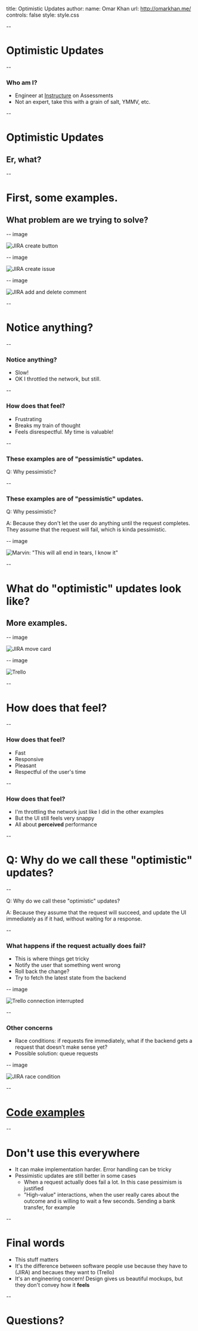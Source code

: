 title: Optimistic Updates
author:
  name: Omar Khan
  url: http://omarkhan.me/
controls: false
style: style.css

--

# Optimistic Updates

--

### Who am I?

- Engineer at [Instructure](http://www.instructure.com/) on Assessments
- Not an expert, take this with a grain of salt, YMMV, etc.

--

# Optimistic Updates

## Er, what?

--

# First, some examples.

## What problem are we trying to solve?

-- image

![JIRA create button](images/jira-create-button.gif)

-- image

![JIRA create issue](images/jira-create-issue.gif)

-- image

![JIRA add and delete comment](images/jira-add-delete-comment.gif)

--

# Notice anything?

--

### Notice anything?

- Slow!
- OK I throttled the network, but still.

--

### How does that feel?

- Frustrating
- Breaks my train of thought
- Feels disrespectful. My time is valuable!

--

### These examples are of "pessimistic" updates.

Q: Why pessimistic?

--

### These examples are of "pessimistic" updates.

Q: Why pessimistic?

A: Because they don't let the user do anything until the request completes. They
   assume that the request will fail, which is kinda pessimistic.

-- image

![Marvin: "This will all end in tears, I know it"](images/marvin.png)

--

# What do "optimistic" updates look like?

## More examples.

-- image

![JIRA move card](images/jira-optimistic-updates.gif)

-- image

![Trello](images/trello.gif)

--

# How does that feel?

--

### How does that feel?

- Fast
- Responsive
- Pleasant
- Respectful of the user's time

--

### How does that **feel**?

- I'm throttling the network just like I did in the other examples
- But the UI still feels very snappy
- All about **perceived** performance

--

# Q: Why do we call these "optimistic" updates?

--

Q: Why do we call these "optimistic" updates?

A: Because they assume that the request will succeed, and update the UI immediately as if it had, without waiting for a response.

--

### What happens if the request actually does fail?

- This is where things get tricky
- Notify the user that something went wrong
- Roll back the change?
- Try to fetch the latest state from the backend

-- image

![Trello connection interrupted](images/trello-connection-interrupted.gif)

--

### Other concerns

- Race conditions: if requests fire immediately, what if the backend gets a
  request that doesn't make sense yet?
- Possible solution: queue requests

-- image

![JIRA race condition](images/jira-race-condition.gif)

--

# [Code examples](https://github.com/omarkhan/optimistic-updates-examples)

--

# Don't use this everywhere

- It can make implementation harder. Error handling can be tricky
- Pessimistic updates are still better in some cases
  - When a request actually does fail a lot. In this case pessimism is justified
  - "High-value" interactions, when the user really cares about the outcome and
    is willing to wait a few seconds. Sending a bank transfer, for example

--

# Final words

- This stuff matters
- It's the difference between software people use because they have to (JIRA)
  and becaues they want to (Trello)
- It's an engineering concern! Design gives us beautiful mockups, but they
  don't convey how it **feels**

--

# Questions?
